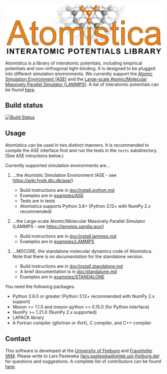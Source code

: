 ![Atomistica](https://github.com/Atomistica/atomistica/blob/master/images/logo.png)

Atomistica is a library of interatomic potentials, including empirical potentials and non-orthogonal tight-binding.
It is designed to be plugged into different simulation environments. We currently support the
[Atomic Simulation Environment (ASE)](https://wiki.fysik.dtu.dk/ase/) and
the [Large-scale Atomic/Molecular Massively Parallel Simulator (LAMMPS)](http://lammps.sandia.gov/).
A list of interatomic potentials can be found [here](doc/potentials.md).

Build status
------------

[![Build Status](https://github.com/Atomistica/atomistica/actions/workflows/run_tests.yml/badge.svg)](https://github.com/Atomistica/atomistica/actions)

Usage
-----

Atomistica can be used in two distinct manners. It is recommended to compile the
ASE interface first and run the tests in the `tests` subdirectory. (See ASE
intructions below.)

Currently supported simulation environments are...

1.  ...the Atomistic Simulation Environment
    (ASE - see https://wiki.fysik.dtu.dk/ase/)
    * Build instructions are in [doc/install.python.md](doc/install.python.md)
    * Examples are in [examples/ASE](examples/ASE)
    * Tests are in tests
    * Atomistica supports Python 3.8+ (Python 3.12+ with NumPy 2.x recommended)

2.  ...the Large-scale Atomic/Molecular Massively Parallel Simulator   
    (LAMMPS - see https://lammps.sandia.gov/)
    * Build instructions are in [doc/install.lammps.md](doc/install.lammps.md)
    * Examples are in [examples/LAMMPS](examples/LAMMPS)

3.  ...MDCORE, the standalone molecular dynamics code of Atomistica.
    Note that there is _no documentation_ for the standalone version.
    * Build instructions are in [doc/install.standalone.md](doc/install.standalone.md)
    * A brief documentation is in [doc/standalone.md](doc/standalone.md)
    * Examples are in [examples/STANDALONE](examples/STANDALONE)

You need the following packages:

* Python 3.8.0 or greater (Python 3.12+ recommended with NumPy 2.x support)
* Meson >= 1.1.0 and meson-python >= 0.15.0 (for Python interface)
* NumPy >= 1.21.0 (NumPy 2.x supported)
* LAPACK library
* A Fortran compiler (gfortran or ifort), C compiler, and C++ compiler


Contact
-------

This software is developed at the
[University of Freiburg](http://www.imtek.uni-freiburg.de/laboratories/simulation)
and
[Fraunhofer IWM](http://www.en.iwm.fraunhofer.de/business-units/tribology/multiscale-modeling-and-tribosimulation/).
Please write to Lars Pastewka (lars.pastewka@imtek.uni-freiburg.de) for questions and suggestions.
A complete list of contributors can be found [here](AUTHORS.md).
